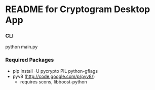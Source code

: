 # README for Cryptogram Desktop App #

### CLI ###
   python main.py

### Required Packages ###

* pip install -U pycrypto PIL python-gflags
* pyv8 (http://code.google.com/p/pyv8/)
  * requires scons, libboost-python

